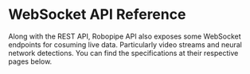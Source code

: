 # WebSocket API Reference

Along with the REST API, Robopipe API also exposes some WebSocket endpoints for cosuming live data. Particularly video streams and neural network detections. You can find the specifications at their respective pages below.
